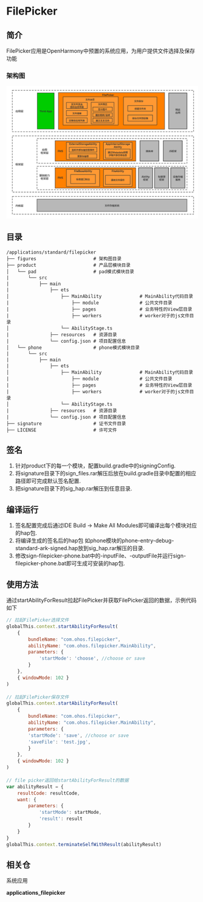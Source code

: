 # FilePicker

## 简介

FilePicker应用是OpenHarmony中预置的系统应用，为用户提供文件选择及保存功能

### 架构图

![](figures/FP_FMS.png)

## 目录

```
/applications/standard/filepicker
├── figures                     # 架构图目录
├── product                     # 产品层模块目录
│   └── pad                     # pad模式模块目录
|       └── src
|           ├── main
|               ├── ets
│                   ├── MainAbility              # MainAbility代码目录
|                       ├── module               # 公共文件目录
|                       ├── pages                # 业务特性的View层目录
|                       ├── workers              # worker对于的js文件目录
│                   └── AbilityStage.ts
|               ├── resources   # 资源目录
|               └── config.json # 项目配置信息
│   └── phone                   # phone模式模块目录
|       └── src
|           ├── main
|               ├── ets
│                   ├── MainAbility              # MainAbility代码目录
|                       ├── module               # 公共文件目录
|                       ├── pages                # 业务特性的View层目录
|                       ├── workers              # worker对于的js文件目录
│                   └── AbilityStage.ts
|               ├── resources   # 资源目录
|               └── config.json # 项目配置信息
├── signature                   # 证书文件目录
├── LICENSE                     # 许可文件
```

## 签名
1. 针对product下的每一个模块，配置build.gradle中的signingConfig.
2. 将signature目录下的sign_files.rar解压后放在build.gradle目录中配置的相应路径即可完成默认签名配置.
3. 把signature目录下的sig_hap.rar解压到任意目录.

## 编译运行
1. 签名配置完成后通过IDE Build -> Make All Modules即可编译出每个模块对应的hap包.
2. 将编译生成的签名后的hap包 如phone模块的phone-entry-debug-standard-ark-signed.hap放到sig_hap.rar解压的目录.
3. 修改sign-filepicker-phone.bat中的-inputFile、-outputFile并运行sign-filepicker-phone.bat即可生成可安装的hap包.

## 使用方法

通过startAbilityForResult拉起FilePicker并获取FilePicker返回的数据，示例代码如下

```js
// 拉起FilePicker选择文件
globalThis.context.startAbilityForResult(
    {
        bundleName: "com.ohos.filepicker",
        abilityName: "com.ohos.filepicker.MainAbility",
        parameters: {
            'startMode': 'choose', //choose or save    
        }
    },
    { windowMode: 102 }
)
    
// 拉起FilePicker保存文件
globalThis.context.startAbilityForResult(
	{
        bundleName: "com.ohos.filepicker",
        abilityName: "com.ohos.filepicker.MainAbility",
        parameters: {
        'startMode': 'save', //choose or save
        'saveFile': 'test.jpg',
        }
    },
    { windowMode: 102 }
)

// file picker返回给startAbilityForResult的数据
var abilityResult = {
    resultCode: resultCode,
    want: {
        parameters: {
            'startMode': startMode,
            'result': result
        }
    }
}
globalThis.context.terminateSelfWithResult(abilityResult)
```

## 相关仓

系统应用

**applications_filepicker**
